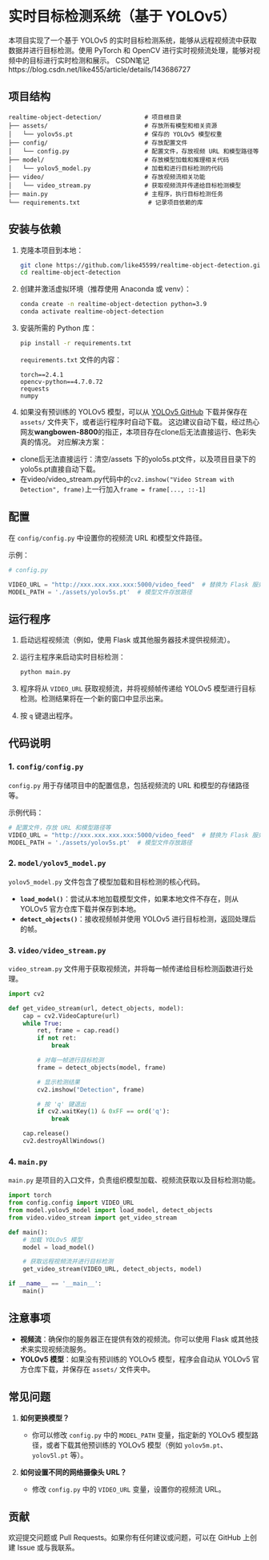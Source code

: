 # 实时目标检测系统（基于 YOLOv5）

本项目实现了一个基于 YOLOv5 的实时目标检测系统，能够从远程视频流中获取数据并进行目标检测。使用 PyTorch 和 OpenCV 进行实时视频流处理，能够对视频中的目标进行实时检测和展示。
CSDN笔记https://blog.csdn.net/like455/article/details/143686727

## 项目结构

```
realtime-object-detection/            # 项目根目录
├── assets/                           # 存放所有模型和相关资源
│   └── yolov5s.pt                    # 保存的 YOLOv5 模型权重
├── config/                           # 存放配置文件
│   └── config.py                     # 配置文件，存放视频 URL 和模型路径等
├── model/                            # 存放模型加载和推理相关代码
│   └── yolov5_model.py               # 加载和进行目标检测的代码
├── video/                            # 存放视频流相关功能
│   └── video_stream.py               # 获取视频流并传递给目标检测模型
├── main.py                           # 主程序，执行目标检测任务
└── requirements.txt                   # 记录项目依赖的库
```

## 安装与依赖

1. 克隆本项目到本地：
    ```bash
    git clone https://github.com/like45599/realtime-object-detection.git
    cd realtime-object-detection
    ```

2. 创建并激活虚拟环境（推荐使用 Anaconda 或 venv）：
    ```bash
    conda create -n realtime-object-detection python=3.9
    conda activate realtime-object-detection
    ```

3. 安装所需的 Python 库：
    ```bash
    pip install -r requirements.txt
    ```

    `requirements.txt` 文件的内容：
    ```
    torch==2.4.1
    opencv-python==4.7.0.72
    requests
    numpy
    ```

4. 如果没有预训练的 YOLOv5 模型，可以从 [YOLOv5 GitHub](https://github.com/ultralytics/yolov5) 下载并保存在 `assets/` 文件夹下，或者运行程序时自动下载。
   这边建议自动下载，经过热心网友**wangbowen-8800**的指正，本项目存在clone后无法直接运行、色彩失真的情况。
对应解决方案：
 - clone后无法直接运行：清空/assets 下的yolo5s.pt文件，以及项目目录下的yolo5s.pt直接自动下载。
 - 在video/video_stream.py代码中的`cv2.imshow("Video Stream with Detection", frame)`上一行加入`frame = frame[..., ::-1]`


## 配置

在 `config/config.py` 中设置你的视频流 URL 和模型文件路径。

示例：

```python
# config.py

VIDEO_URL = "http://xxx.xxx.xxx.xxx:5000/video_feed"  # 替换为 Flask 服务器的 URL
MODEL_PATH = './assets/yolov5s.pt'  # 模型文件存放路径
```

## 运行程序

1. 启动远程视频流（例如，使用 Flask 或其他服务器技术提供视频流）。

2. 运行主程序来启动实时目标检测：

    ```bash
    python main.py
    ```

3. 程序将从 `VIDEO_URL` 获取视频流，并将视频帧传递给 YOLOv5 模型进行目标检测。检测结果将在一个新的窗口中显示出来。

4. 按 `q` 键退出程序。

## 代码说明

### 1. `config/config.py`

`config.py` 用于存储项目中的配置信息，包括视频流的 URL 和模型的存储路径等。

示例代码：

```python
# 配置文件，存放 URL 和模型路径等
VIDEO_URL = "http://xxx.xxx.xxx.xxx:5000/video_feed"  # 替换为 Flask 服务器的 URL
MODEL_PATH = './assets/yolov5s.pt'  # 模型文件存放路径
```

### 2. `model/yolov5_model.py`

`yolov5_model.py` 文件包含了模型加载和目标检测的核心代码。

- **`load_model()`**：尝试从本地加载模型文件，如果本地文件不存在，则从 YOLOv5 官方仓库下载并保存到本地。
- **`detect_objects()`**：接收视频帧并使用 YOLOv5 进行目标检测，返回处理后的帧。

### 3. `video/video_stream.py`

`video_stream.py` 文件用于获取视频流，并将每一帧传递给目标检测函数进行处理。

```python
import cv2

def get_video_stream(url, detect_objects, model):
    cap = cv2.VideoCapture(url)
    while True:
        ret, frame = cap.read()
        if not ret:
            break

        # 对每一帧进行目标检测
        frame = detect_objects(model, frame)

        # 显示检测结果
        cv2.imshow("Detection", frame)

        # 按 'q' 键退出
        if cv2.waitKey(1) & 0xFF == ord('q'):
            break

    cap.release()
    cv2.destroyAllWindows()
```

### 4. `main.py`

`main.py` 是项目的入口文件，负责组织模型加载、视频流获取以及目标检测功能。

```python
import torch
from config.config import VIDEO_URL
from model.yolov5_model import load_model, detect_objects
from video.video_stream import get_video_stream

def main():
    # 加载 YOLOv5 模型
    model = load_model()

    # 获取远程视频流并进行目标检测
    get_video_stream(VIDEO_URL, detect_objects, model)

if __name__ == '__main__':
    main()
```

## 注意事项

- **视频流**：确保你的服务器正在提供有效的视频流。你可以使用 Flask 或其他技术来实现视频流服务。
- **YOLOv5 模型**：如果没有预训练的 YOLOv5 模型，程序会自动从 YOLOv5 官方仓库下载，并保存在 `assets/` 文件夹中。

## 常见问题

1. **如何更换模型？**
    - 你可以修改 `config.py` 中的 `MODEL_PATH` 变量，指定新的 YOLOv5 模型路径，或者下载其他预训练的 YOLOv5 模型（例如 `yolov5m.pt`、`yolov5l.pt` 等）。

2. **如何设置不同的网络摄像头 URL？**
    - 修改 `config.py` 中的 `VIDEO_URL` 变量，设置你的视频流 URL。

## 贡献

欢迎提交问题或 Pull Requests。如果你有任何建议或问题，可以在 GitHub 上创建 Issue 或与我联系。


